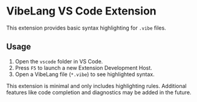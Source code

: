 # VibeLang VS Code Extension

This extension provides basic syntax highlighting for `.vibe` files.

## Usage

1. Open the `vscode` folder in VS Code.
2. Press `F5` to launch a new Extension Development Host.
3. Open a VibeLang file (`*.vibe`) to see highlighted syntax.

This extension is minimal and only includes highlighting rules. Additional
features like code completion and diagnostics may be added in the future.
